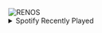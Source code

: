 <div align="justify">
<picture>
    <source media="(prefers-color-scheme: dark)" srcset="https://i.ibb.co/JHY5Jrs/output-gif.gif">
    <source media="(prefers-color-scheme: light)" srcset="https://i.ibb.co/JHY5Jrs/output-gif.gif">
    <img alt="RENOS" src="https://i.ibb.co/JHY5Jrs/output-gif.gif">
</picture>
<details>
<summary>Spotify Recently Played</summary>
<img src="https://spotify-recently-played-readme.vercel.app/api?user=31d6d6zerc5ct6kck32na2ozsqf4&unique=1&width=400" alt="Spotify" />
</details>
</div>

<!-- Image deletion URL: https://ibb.co/yqzWjgQ/c0161c3125665da9b23bdf540626d513 -->